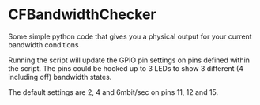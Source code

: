 CFBandwidthChecker
==================

Some simple python code that gives you a physical output for your current bandwidth conditions

Running the script will update the GPIO pin settings on pins defined within the script. The pins could be hooked up to 3 LEDs to show 3 different (4 including off) bandwidth states.

The default settings are 2, 4 and 6mbit/sec on pins 11, 12 and 15.
